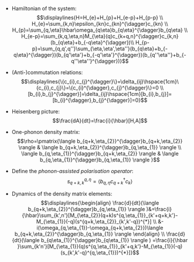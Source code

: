 - Hamiltonian of the system:
$$\displaylines{H=H_{e}+H_{p}+H_{e-p}+H_{p-p} \\ H_{e}=\sum_{k,n}\epsilon_{kn}c_{kn}^{\dagger}c_{kn} \\ H_{p}=\sum_{q,\eta}\hbar\omega_{q\eta}b_{q\eta}^{\dagger}b_{q\eta} \\ H_{e-p}=\sum_{k,q,\eta,n}M_{\eta}(q)c_{k+q,n}^{\dagger}c_{k,n}(b_{q\eta}+b_{-q\eta}^{\dagger})\\ H_{p-p}=\sum_{q,q',q''}\sum_{\eta,\eta',\eta''}(b_{q\eta}+b_{-q\eta}^{\dagger})(b_{q'\eta'}+b_{-q'\eta'}^{\dagger})(b_{q''\eta''}+b_{-q''\eta''}^{\dagger})}$$

- (Anti-)commutation relations:
$$\displaylines{\{c_{i},c_{j}^{\dagger}\}=\delta_{ij}\hspace{1cm}\{c_{i},c_{j}\}=\{c_{i}^{\dagger},c_{j}^{\dagger}\}=0 \\ [b_{i},b_{j}^{\dagger}]=\delta_{ij}\hspace{1cm}[b_{i},b_{j}]=[b_{i}^{\dagger},b_{j}^{\dagger}]=0}$$

- Heisenberg picture:
$$\frac{dA}{dt}=\frac{i}{\hbar}[H,A]$$
- One-phonon density matrix:
$$\rho=\pmatrix{\langle b_{q+k,\eta_{2}}^{\dagger}b_{q+k,\eta_{2}} \rangle & \langle b_{q+k,\eta_{2}}^{\dagger}b_{q,\eta_{1}} \rangle \\ \langle b_{q,\eta_{1}}^{\dagger}b_{q+k,\eta_{2}} \rangle & \langle b_{q,\eta_{1}}^{\dagger}b_{q,\eta_{1}} \rangle  }$$
- Define the _phonon-assisted polarisation operator_:
$$s^{q,\eta}_{q+k,k}=\langle b_{q,\eta}c_{q+k}^{\dagger}c_{k} \rangle $$

- Dynamics of the density matrix elements:
$$\displaylines{\begin{align}
\frac{d}{dt}(\langle b_{q+k,\eta_{2}}^{\dagger}b_{q,\eta_{1}} \rangle )&=\frac{i}{\hbar}\sum_{k',n'}[M_{\eta_{2}}(q+k)s^{q,\eta_{1}}_{k'+q+k,k'}-M_{\eta_{1}}(-q)(s^{q+k,\eta_{2}}_{k',k'-q})^{*}] \\ &-i(\omega_{q,\eta_{1}}-\omega_{q+k,\eta_{2}})\langle b_{q+k,\eta_{2}}^{\dagger}b_{q,\eta_{1}} \rangle 
\end{align} \\ \frac{d}{dt}(\langle b_{q\eta_{1}}^{\dagger}b_{q\eta_{1}} \rangle ) =\frac{i}{\hbar }\sum_{k'n'}[M_{\eta_{1}}(q)s^{q,\eta_{1}}_{k'+q,k'}-M_{\eta_{1}}(-q)(s_{k',k'-q}^{q,\eta_{1}})^{*}]}$$
